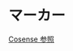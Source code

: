 # マーカー

[Cosense 参照](https://scrapbox.io/karin-lang/%E8%A8%80%E8%AA%9E%E4%BB%95%E6%A7%98_%3E_%E3%83%9E%E3%83%BC%E3%82%AB%E3%83%BC)
